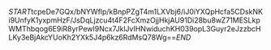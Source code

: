 $START$tcpeDe7GQx/bNYWflp/kBnpPZgT4m1LXVbj6/iJ0iYXQpHcfa5CDskNKi9UnfyK1yxpmHzF/JsDqLjzcu4t4F2FcXmzOjjHkjAU91Di28bu8wZ71MESLkpWMThbqog6E9iR8yrPewI9Ncx7JklJvIHNwiduchKH039opL3Guyr2eJzzbcHLKy3eBjAkcYUoKh2YXk5J4p6kz6RdMsQ78Wg==$END$